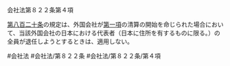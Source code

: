 会社法第８２２条第４項

[第八百二十条](会社法＿＿＿＿第８２０条)の規定は、外国会社が[第一項](会社法＿＿＿＿第８２２条第１項)の清算の開始を命じられた場合において、当該外国会社の日本における代表者（日本に住所を有するものに限る。）の全員が退任しようとするときは、適用しない。

#会社法
#会社法/第８２２条
#会社法/第８２２条/第４項
